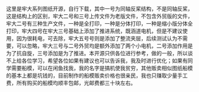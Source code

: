 这里是牢大系列图纸开源，自行下载，其中一号为同轴反桨结构，不是同轴反桨，这是结构上的区别，牢大二号和三号上传文件为老版文件，不包含外贸版的文件，牢大二号有三种生产文件，一种是全打印，一种是分体打印，一种是缩小版分体全打印，牢大四号在牢大三号基础上添加了推进系统，既涵道电机，但是不建议使用，因为很耗电，可去除，牢大五号号则是添加了整流夹层，后续测试认为不需要，可以忽略，牢大三号与二号外贸均是额外添加了两个小电机，二号添加作用是为了抗自旋，三号添加是为了推进。本开源只供各位进行参考，做的一般，所以谈不上给各位学习，希望各位如果有建议也可以告诉我，我及时进行优化；如果有同学需要船模，可以在闲鱼找我，我的名字是搞机使我贫穷，其他贩卖相似图纸船模的基本上都是坑钱的，目前制作的船模贩卖价格也很亲民，我也只赚取少量手工费，所有购买的船模均顺丰包邮，光邮费都三十块左右。
